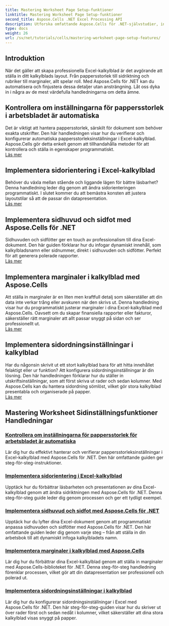 ```yaml
---
title: Mastering Worksheet Page Setup-funktioner
linktitle: Mastering Worksheet Page Setup-funktioner
second_title: Aspose.Cells .NET Excel Processing API
description: Utforska omfattande Aspose.Cells för .NET-självstudier, inklusive hantering av sidinställningar för kalkylblad som pappersstorlek, orientering, rubriker, marginaler och mer.
type: docs
weight: 26
url: /sv/net/tutorials/cells/mastering-worksheet-page-setup-features/
---
```

## Introduktion

När det gäller att skapa professionella Excel-kalkylblad är det avgörande att ställa in ditt kalkylblads layout. Från pappersstorlek till sidriktning och rubriker till marginaler, allt spelar roll. Med Aspose.Cells för .NET kan du automatisera och finjustera dessa detaljer utan ansträngning. Låt oss dyka in i några av de mest värdefulla handledningarna om detta ämne.

## Kontrollera om inställningarna för pappersstorlek i arbetsbladet är automatiska  
Det är viktigt att hantera pappersstorlek, särskilt för dokument som behöver exakta utskrifter. Den här handledningen visar hur du verifierar och konfigurerar automatiska pappersstorleksinställningar i Excel-kalkylblad. Aspose.Cells gör detta enkelt genom att tillhandahålla metoder för att kontrollera och ställa in egenskaper programmatiskt.  
[Läs mer](./check-if-paper-size-settings/)

## Implementera sidorientering i Excel-kalkylblad  
Behöver du växla mellan stående och liggande lägen för bättre läsbarhet? Denna handledning leder dig genom att ändra sidorienteringen programmatiskt. I slutet kommer du att bemästra konsten att justera layoutstilar så att de passar din datapresentation.  
[Läs mer](./implement-page-orientation-in-excel-worksheet/)

## Implementera sidhuvud och sidfot med Aspose.Cells för .NET  
Sidhuvuden och sidfötter ger en touch av professionalism till dina Excel-dokument. Den här guiden förklarar hur du infogar dynamiskt innehåll, som kalkylbladsnamn eller sidnummer, direkt i sidhuvuden och sidfötter. Perfekt för att generera polerade rapporter.  
[Läs mer](./implement-header-footer/)

## Implementera marginaler i kalkylblad med Aspose.Cells  

Att ställa in marginaler är en liten men kraftfull detalj som säkerställer att din data inte verkar trång eller avskuren när den skrivs ut. Denna handledning visar hur du programmatiskt justerar marginaler i dina Excel-kalkylblad med Aspose.Cells. Oavsett om du skapar finansiella rapporter eller fakturor, säkerställer rätt marginaler att allt passar snyggt på sidan och ser professionellt ut.  
[Läs mer](./implement-margins-in-worksheet/)

## Implementera sidordningsinställningar i kalkylblad  

Har du någonsin skrivit ut ett stort kalkylblad bara för att hitta innehållet felaktigt eller ur funktion? Att konfigurera sidordningsinställningar är din lösning. Den här handledningen förklarar hur du ställer in utskriftsinställningar, som att först skriva ut rader och sedan kolumner. Med Aspose.Cells kan du hantera sidordning sömlöst, vilket gör stora kalkylblad presentabla och organiserade på papper.  
[Läs mer](./implement-page-order-settings/)


## Mastering Worksheet Sidinställningsfunktioner Handledningar
### [Kontrollera om inställningarna för pappersstorlek för arbetsbladet är automatiska](./check-if-paper-size-settings/)
Lär dig hur du effektivt hanterar och verifierar pappersstorleksinställningar i Excel-kalkylblad med Aspose.Cells för .NET. Den här omfattande guiden ger steg-för-steg-instruktioner.
### [Implementera sidorientering i Excel-kalkylblad](./implement-page-orientation-in-excel-worksheet/)
Upptäck hur du förbättrar läsbarheten och presentationen av dina Excel-kalkylblad genom att ändra sidriktningen med Aspose.Cells för .NET. Denna steg-för-steg guide leder dig genom processen och ger ett tydligt exempel.
### [Implementera sidhuvud och sidfot med Aspose.Cells för .NET](./implement-header-footer/)
Upptäck hur du lyfter dina Excel-dokument genom att programmatiskt anpassa sidhuvuden och sidfötter med Aspose.Cells för .NET. Den här omfattande guiden leder dig genom varje steg – från att ställa in din arbetsbok till att dynamiskt infoga kalkylbladets namn.
### [Implementera marginaler i kalkylblad med Aspose.Cells](./implement-margins-in-worksheet/)
Lär dig hur du förbättrar dina Excel-kalkylblad genom att ställa in marginaler med Aspose.Cells-biblioteket för .NET. Denna steg-för-steg handledning förenklar processen, vilket gör att din datapresentation ser professionell och polerad ut.
### [Implementera sidordningsinställningar i kalkylblad](./implement-page-order-settings/)
Lär dig hur du konfigurerar sidordningsinställningar i Excel med Aspose.Cells för .NET. Den här steg-för-steg-guiden visar hur du skriver ut över rader först och sedan nedåt i kolumner, vilket säkerställer att dina stora kalkylblad visas snyggt på papper.